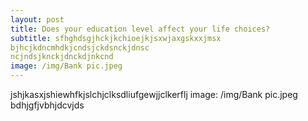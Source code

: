 ```yaml
---
layout: post
title: Does your education level affect your life choices?
subtitle: sfhghdsgjhckjkchioejkjsxwjaxgskxxjmsx
bjhcjkdncmhdkjcndsjckdsnckjdnsc
ncjndsjknckjdnckdjnkcnd
image: /img/Bank pic.jpeg
---
```


jshjkasxjshiewhfkjslchjclksdliufgewjjclkerflj
image: /img/Bank pic.jpeg
bdhjgfjvbhjdcvjds
